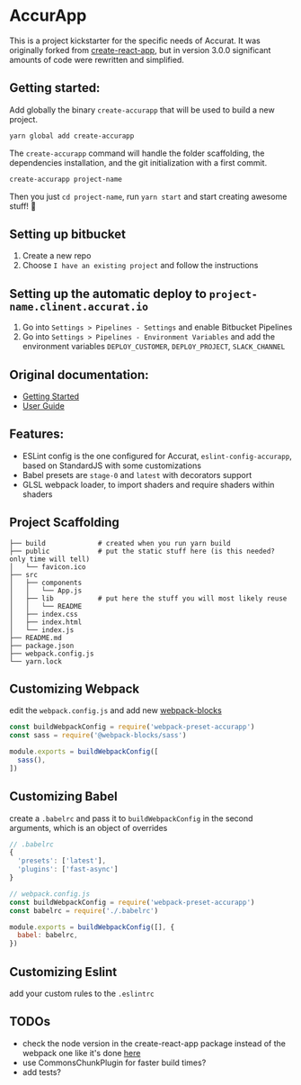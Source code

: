 # AccurApp
This is a project kickstarter for the specific needs of Accurat.
It was originally forked from [create-react-app](https://github.com/facebookincubator/create-react-app/),
but in version 3.0.0 significant amounts of code were rewritten and simplified.

## Getting started:
Add globally the binary `create-accurapp` that will be used to build a new project.
```sh
yarn global add create-accurapp
```

The `create-accurapp` command will handle the folder scaffolding, the dependencies installation, and the git initialization with a first commit.
```sh
create-accurapp project-name
```

Then you just `cd project-name`, run `yarn start` and start creating awesome stuff! 🎉

## Setting up bitbucket
1. Create a new repo
2. Choose `I have an existing project` and follow the instructions

## Setting up the automatic deploy to `project-name.clinent.accurat.io`
1. Go into `Settings > Pipelines - Settings` and enable Bitbucket Pipelines
2. Go into `Settings > Pipelines - Environment Variables` and add the environment variables `DEPLOY_CUSTOMER`, `DEPLOY_PROJECT`, `SLACK_CHANNEL`

## Original documentation:
- [Getting Started](https://github.com/facebookincubator/create-react-app/#getting-started)
- [User Guide](https://github.com/facebookincubator/create-react-app/blob/master/packages/react-scripts/template/README.md)

## Features:
- ESLint config is the one configured for Accurat, `eslint-config-accurapp`, based on StandardJS with some customizations
- Babel presets are `stage-0` and `latest` with decorators support
- GLSL webpack loader, to import shaders and require shaders within shaders

## Project Scaffolding
```
├── build             # created when you run yarn build
├── public            # put the static stuff here (is this needed? only time will tell)
│   └── favicon.ico
├── src
│   ├── components
│   │   └── App.js
│   ├── lib           # put here the stuff you will most likely reuse
│   │   └── README
│   ├── index.css
│   ├── index.html
│   └── index.js
├── README.md
├── package.json
├── webpack.config.js
└── yarn.lock
```

## Customizing Webpack
edit the `webpack.config.js` and add new [webpack-blocks](https://github.com/andywer/webpack-blocks)
```js
const buildWebpackConfig = require('webpack-preset-accurapp')
const sass = require('@webpack-blocks/sass')

module.exports = buildWebpackConfig([
  sass(),
])
```

## Customizing Babel
create a `.babelrc` and pass it to `buildWebpackConfig` in the second arguments, which is an object of overrides
```js
// .babelrc
{
  'presets': ['latest'],
  'plugins': ['fast-async']
}

// webpack.config.js
const buildWebpackConfig = require('webpack-preset-accurapp')
const babelrc = require('./.babelrc')

module.exports = buildWebpackConfig([], {
  babel: babelrc,
})
```

## Customizing Eslint
add your custom rules to the `.eslintrc`


## TODOs
- check the node version in the create-react-app package instead of the webpack one like it's done [here](https://github.com/facebookincubator/create-react-app/blob/master/packages/create-react-app/index.js)
- use CommonsChunkPlugin for faster build times?
- add tests?
